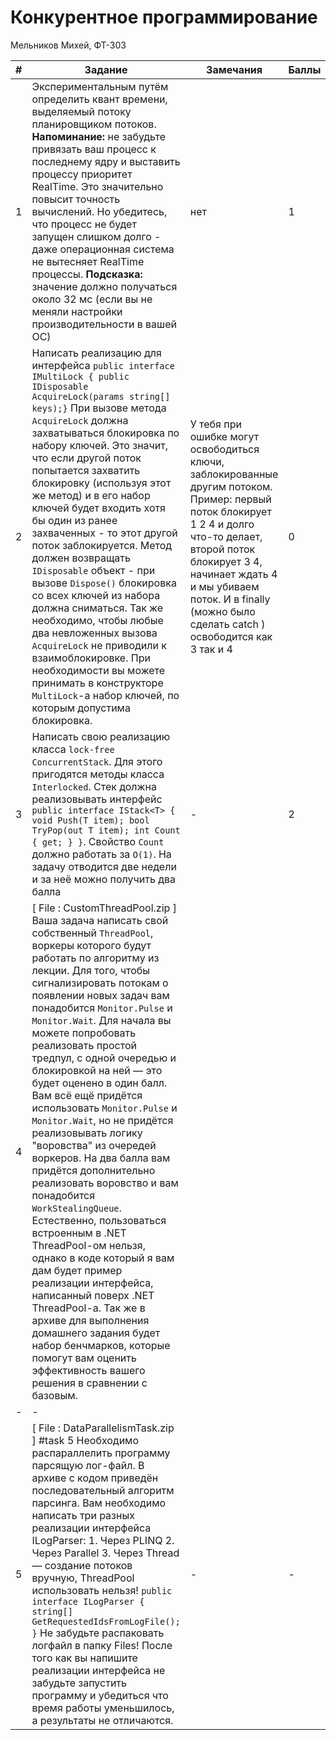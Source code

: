 # Конкурентное программирование
Мельников Михей, ФТ-303

| # | Задание | Замечания | Баллы |
|--|--|--|--|
| 1 | Экспериментальным путём определить квант времени, выделяемый потоку планировщиком потоков. **Напоминание:** не забудьте привязать ваш процесс к последнему ядру и выставить процессу приоритет RealTime. Это значительно повысит точность вычислений. Но убедитесь, что процесс не будет запущен слишком долго - даже операционная система не вытесняет RealTime процессы. **Подсказка:** значение должно получаться около 32 мс (если вы не меняли настройки производительности в вашей ОС) | нет | 1 |
| 2 | Написать реализацию для интерфейса  `public interface IMultiLock { public IDisposable AcquireLock(params string[] keys);}` При вызове метода `AcquireLock` должна захватываться блокировка по набору ключей. Это значит, что если другой поток попытается захватить блокировку (используя этот же метод) и в его набор ключей будет входить хотя бы один из ранее захваченных - то этот другой поток заблокируется. Метод должен возвращать `IDisposable` объект - при вызове `Dispose()` блокировка со всех ключей из набора должна сниматься. Так же необходимо, чтобы любые два невложенных вызова `AcquireLock` не приводили к взаимоблокировке. При необходимости вы можете принимать в конструкторе `MultiLock`-а набор ключей, по которым допустима блокировка. | У тебя при ошибке могут освободиться ключи, заблокированные другим потоком. Пример: первый поток блокирует 1 2 4 и долго что-то делает, второй поток блокирует 3 4, начинает ждать 4 и мы убиваем поток. И в finally (можно было сделать catch )  освободится как 3 так и 4 | 0 |
| 3 | Написать свою реализацию класса `lock-free ConcurrentStack`. Для этого пригодятся методы класса `Interlocked`. Стек должна реализовывать интерфейс `public interface IStack<T> { void Push(T item); bool TryPop(out T item); int Count { get; } }`. Свойство `Count` должно работать за `O(1)`. На задачу отводится две недели и за неё можно получить два балла | - | 2 |
| 4 | [ File : CustomThreadPool.zip ] Ваша задача написать свой собственный `ThreadPool`, воркеры которого будут работать по алгоритму из лекции. Для того, чтобы сигнализировать потокам о появлении новых задач вам понадобится `Monitor.Pulse` и `Monitor.Wait`. Для начала вы можете попробовать реализовать простой тредпул, с одной очередью и блокировкой на ней — это будет оценено в один балл. Вам всё ещё придётся использовать `Monitor.Pulse` и `Monitor.Wait`, но не придётся реализовывать логику "воровства" из очередей воркеров. На два балла вам придётся дополнительно реализовать воровство и вам понадобится `WorkStealingQueue`. Естественно, пользоваться встроенным в .NET ThreadPool-ом нельзя, однако в коде который я вам дам будет пример реализации интерфейса, написанный поверх .NET ThreadPool-а. Так же в архиве для выполнения домашнего задания будет набор бенчмарков, которые помогут вам оценить эффективность вашего решения в сравнении с базовым.  
 | - | - |
 | 5 | [ File : DataParallelismTask.zip ] #task 5 Необходимо распараллелить программу парсящую лог-файл. В архиве с кодом приведён последовательный алгоритм парсинга. Вам необходимо написать три разных реализации интерфейса ILogParser: 1. Через PLINQ 2. Через Parallel 3. Через Thread — создание потоков вручную, ThreadPool использовать нельзя! `public interface ILogParser { string[] GetRequestedIdsFromLogFile(); }` Не забудьте распаковать логфайл в папку Files! После того как вы напишите реализации интерфейса не забудьте запустить программу и убедиться что время работы уменьшилось, а результаты не отличаются.  | - | - |
